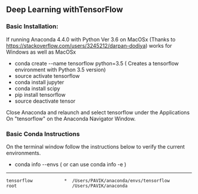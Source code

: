 ## Deep Learning withTensorFlow 

### Basic Installation:
If running Anaconda 4.4.0 with Python Ver 3.6 on MacOSx (Thanks to https://stackoverflow.com/users/3245212/darpan-dodiya) works for Windows as well as MacOSx
* conda create --name tensorflow python=3.5  ( Creates a tensorflow environment with Python 3.5 version)
* source activate tensorflow
* conda install jupyter
* conda install scipy
* pip install tensorflow
* source deactivate tensor 

Close Anaconda and relaunch and select tensorflow under the Applications On "tensorflow" on the Anaconda Navigator Window. 


### Basic Conda Instructions
On the terminal window follow the instructions below to verify the current environments.
* conda info --envs  ( or can use conda info -e )
---
    tensorflow            *  /Users/PAVIK/anaconda/envs/tensorflow
    root                     /Users/PAVIK/anaconda

